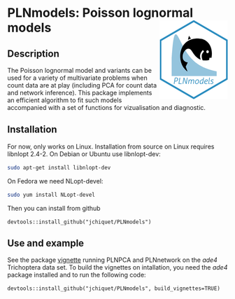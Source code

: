 # PLNmodels: Poisson lognormal models <img src="inst/sticker/PLNmodels.png" align="right" width="155" height="180"/>

## Description

The Poisson lognormal model and variants can be used for a variety of multivariate problems when count data are at play (including PCA for count data and network inference). This package implements an efficient algorithm to fit such models accompanied with a set of functions for vizualisation and diagnostic.    

## Installation

For now, only works on Linux. Installation from source on Linux requires libnlopt 2.4-2. On Debian or Ubuntu use libnlopt-dev:

```bash
sudo apt-get install libnlopt-dev
```

On Fedora we need NLopt-devel:


```bash
sudo yum install NLopt-devel
```

Then you can install from github

```
devtools::install_github("jchiquet/PLNmodels")
```

## Use and example

See the package [vignette](https://github.com/jchiquet/PLNmodels/blob/master/vignettes/trichoptera.Rmd) running PLNPCA and PLNnetwork on the *ade4* Trichoptera data set. To build the vignettes on intallation, you need the *ade4* package installed and to run the following code:

```
devtools::install_github("jchiquet/PLNmodels", build_vignettes=TRUE)
```
